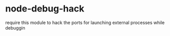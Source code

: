 node-debug-hack
===============

require this module to hack the ports for launching external processes while debuggin
